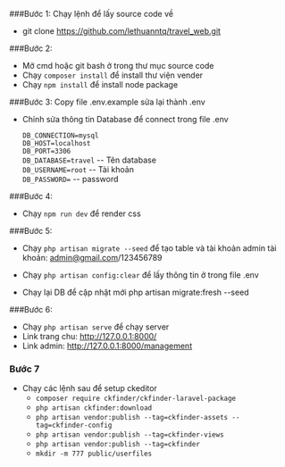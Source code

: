 
###Bước 1: 
Chạy lệnh để lấy source code về
- git clone https://github.com/lethuanntq/travel_web.git

###Bước 2: 
  - Mở cmd hoặc git bash ở trong thư mục source code
  - Chạy `composer install` để install thư viện vender
  - Chạy `npm install` để install node package   
   
   
###Bước 3: 
Copy file .env.example sửa lại thành .env
  - Chỉnh sửa thông tin Database để connect trong file .env
  
     `DB_CONNECTION=mysql`  
     `DB_HOST=localhost`    
     `DB_PORT=3306`     
     `DB_DATABASE=travel`  -- Tên database  
     `DB_USERNAME=root`  -- Tài khoản   
     `DB_PASSWORD=`  -- password
     
###Bước 4:
 - Chạy `npm run dev` để render css


###Bước 5:
 - Chạy `php artisan migrate --seed` để tạo table và tài khoản admin
  tài khoản: admin@gmail.com/123456789
 - Chạy `php artisan config:clear` để lấy thông tin ở trong file .env
  
 - Chạy lại DB để cập nhật mới
  php artisan migrate:fresh --seed
  
###Bước 6:
 - Chạy `php artisan serve` để chạy server
 - Link trang chu: http://127.0.0.1:8000/
 - Link admin: http://127.0.0.1:8000/management
 
### Bước 7 
 - Chạy các lệnh sau để setup ckeditor
    + `composer require ckfinder/ckfinder-laravel-package` 
    + `php artisan ckfinder:download`
    + `php artisan vendor:publish --tag=ckfinder-assets --tag=ckfinder-config`
    + `php artisan vendor:publish --tag=ckfinder-views`
    + `php artisan vendor:publish --tag=ckfinder`
    + `mkdir -m 777 public/userfiles`
